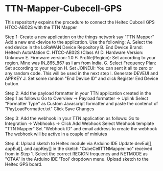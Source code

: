 # TTN-Mapper-Cubecell-GPS
This repositorty expains the procedure to connect the Heltec Cubcell GPS HTCC-AB02S with the TTN Mapper


Step 1: 
Create a new application on the things network say "TTN Mapper"
Add a new end-device to the application. Use the following:
      A. Select the end device in the LoRaWAN Device Repository
      B. End Device Brand: Heltech AutoMation
      C. HTCC-AB02S (Class A)
      D. Hardware Version: Unknown
      E. Firmware version: 1.0
      F: Profile(Region): Set according to your region. Mine was IN_865_867 as I am from India.
      G. Select Frequency Plan: Set according to your region
      H. Set JOINEUI: You can sent it all to zero or any random code. This will be used in the next step
      I. Generate DEVEUI and APPKEY
      J. Set some random "End Device ID" and click Register End Device button.
      
Step 2: Add the payload formatter in your TTN application created in the Step 1 as follows:
Go to Overview -> Payload formatter -> Uplink 
Select "Formatter Type" as Custom Javascript formatter and paste the contenct of "PayLoadFormatter.txt"
Click Save Changes

Step 3: Add the webhook in your TTN application as follows:
Go to Integration -> Webhooks -> Click Add Webhook
Select Webhook template "TTN Mapper"
Set "Webhook ID" and email address to create the webhook
The webhook will be active in a couple of miniutes

Step 4: Upload sketch to Heltec module via Arduino IDE
Update devEui[], appEui[], and appKey[] in the sketch "CubeCellTTNMapper.ino" received from in Step 1.
Select the correct REGION frequency and NETMODE as "OTAA" in the Arduino IDE 'Tool' dropdown menu. 
Upload sketch to the Heltec GPS board.
